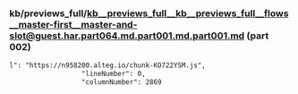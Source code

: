 ### kb/previews_full/kb__previews_full__kb__previews_full__flows__master-first__master-and-slot@guest.har.part064.md.part001.md.part001.md (part 002)

```md
l": "https://n958200.alteg.io/chunk-KO722YSM.js",
                  "lineNumber": 0,
                  "columnNumber": 2869
   
```

```
